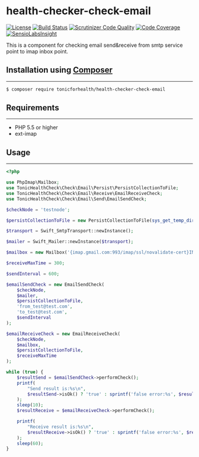 # health-checker-check-email
[![License](https://img.shields.io/github/license/tonicforhealth/health-checker-check-email.svg?maxAge=2592000)](LICENSE.md)
[![Build Status](https://travis-ci.org/tonicforhealth/health-checker-check-email.svg?branch=master)](https://travis-ci.org/tonicforhealth/health-checker-check-email)
[![Scrutinizer Code Quality](https://scrutinizer-ci.com/g/tonicforhealth/health-checker-check-email/badges/quality-score.png?b=master)](https://scrutinizer-ci.com/g/tonicforhealth/health-checker-check-email/?branch=master)
[![Code Coverage](https://scrutinizer-ci.com/g/tonicforhealth/health-checker-check-email/badges/coverage.png?b=master)](https://scrutinizer-ci.com/g/tonicforhealth/health-checker-check-email/?branch=master)
[![SensioLabsInsight](https://insight.sensiolabs.com/projects/dbdd6fb4-c633-4224-9067-122ea6608046/mini.png)](https://insight.sensiolabs.com/projects/dbdd6fb4-c633-4224-9067-122ea6608046)


This is a component for checking email send&receive from smtp service point to imap inbox point.

## Installation using [Composer](http://getcomposer.org/)
------------
```bash
$ composer require tonicforhealth/health-checker-check-email
```

## Requirements
------------

- PHP 5.5 or higher
- ext-imap

## Usage
------------
```php
<?php

use PhpImap\Mailbox;
use TonicHealthCheck\Check\Email\Persist\PersistCollectionToFile;
use TonicHealthCheck\Check\Email\Receive\EmailReceiveCheck;
use TonicHealthCheck\Check\Email\Send\EmailSendCheck;

$checkNode = 'testnode';

$persistCollectionToFile = new PersistCollectionToFile(sys_get_temp_dir());

$transport = Swift_SmtpTransport::newInstance();

$mailer = Swift_Mailer::newInstance($transport);

$mailbox = new Mailbox('{imap.gmail.com:993/imap/ssl/novalidate-cert}INBOX', 'username', 'password');

$receiveMaxTime = 300;

$sendInterval = 600;

$emailSendCheck = new EmailSendCheck(
    $checkNode,
    $mailer,
    $persistCollectionToFile,
    'from_test@test.com',
    'to_test@test.com',
    $sendInterval
);

$emailReceiveCheck = new EmailReceiveCheck(
    $checkNode,
    $mailbox,
    $persistCollectionToFile,
    $receiveMaxTime
);

while (true) {
    $resultSend = $emailSendCheck->performCheck();
    printf(
        "Send result is:%s\n",
        $resultSend->isOk() ? 'true' : sprintf('false error:%s', $resultSend->getError()->getMessage())
    );
    sleep(10);
    $resultReceive = $emailReceiveCheck->performCheck();

    printf(
        "Receive result is:%s\n",
        $resultReceive->isOk() ? 'true' : sprintf('false error:%s', $resultReceive->getError()->getMessage())
    );
    sleep(60);
}

```
